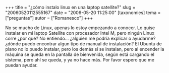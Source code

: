 +++
title = "¿cómo instalo linux en una laptop satellite?"
slug = "20060520112555167"
date = "2006-05-20 11:25:00"
[taxonomies]
tema = ["preguntas"]
autor = ["Romanesco"]
+++

No se mucho de Linux, apenas lo estoy empezando a conocer. Lo quise
instalar en mi laptop Satellite con procesador Intel M, pero ningún
Linux corre ¿por qué? No entiendo… ¿alguien me podría explicar o
ayudarme? ¿dónde puedo encontrar algun tipo de manual de instalación? El
Ubuntu de plano no lo puedo instalar, pero los demás sí se instalan,
pero al encender la máquina se queda en la pantalla de bienvenida, según
está cargando el sistema, pero ahí se queda, y ya no hace más. Por favor
espero que me puedan ayudar.

